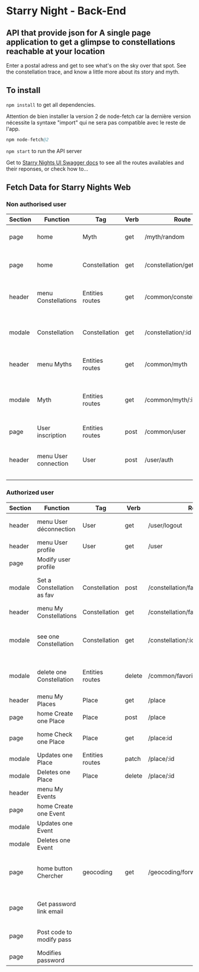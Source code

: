 # Starry Night - Back-End

## API that provide json for A single page application to get a glimpse to constellations reachable at your location

Enter a postal adress and get to see what's on the sky over that spot. See the constellation trace, and know a little more about its story and myth.

## To install

`npm install` to get all dependencies.

Attention de bien installer la version 2 de node-fetch car la dernière version nécessite la syntaxe "import" qui ne sera pas compatible avec le reste de l'app.

```s
npm node-fetch@2
```

`npm start` to run the API server

Get to [Starry Nights UI Swagger docs](http://localhost:3001/api-docs/) to see all the routes availables and their reponses, or check how to...

## Fetch Data for Starry Nights Web

### Non authorised user

| Section | Function             | Tag             | Verb | Route                      | Description                                                |
| ------- | -------------------- | --------------- | ---- | -------------------------- | ---------------------------------------------------------- |
| page    | home                 | Myth            | get  | /myth/random               | A random myth and its constellation                        |
| page    | home                 | Constellation   | get  | /constellation/getAllNames | All constellations names for the search bar                |
| header  | menu Constellations  | Entities routes | get  | /common/constellations     | All constellations with full details                       |
| modale  | Constellation        | Constellation   | get  | /constellation/:id         | A single constellation with full details and myth (if any) |
| header  | menu Myths           | Entities routes | get  | /common/myth               | All myths with full details                                |
| modale  | Myth                 | Entities routes | get  | /common/myth/:id           | A single myth with full details and related celestial body |
| page    | User inscription     | Entities routes | post | /common/user               | Create a new user                                          |
| header  | menu User connection | User            | post | /user/auth                 | Checks email and password to allow connection              |

### Authorized user

| Section | Function                   | Tag             | Verb   | Route                              | Description                                                |
| ------- | -------------------------- | --------------- | ------ | ---------------------------------- | ---------------------------------------------------------- |
| header  | menu User déconnection     | User            | get    | /user/logout                       | Manages the user logout flow                               |
| header  | menu User profile          | User            | get    | /user                              | Gets all user's details                                    |
| page    | Modify user profile        |                 |        |                                    | Updates user's details                                     |
| modale  | Set a Constellation as fav | Constellation   | post   | /constellation/fav                 | Adds one constellation as a user's favorite                |
| header  | menu My Constellations     | Constellation   | get    | /constellation/fav                 | Get all user's constellations                              |
| modale  | see one Constellation      | Constellation   | get    | /constellation/:id                 | A single constellation with full details and myth (if any) |
| modale  | delete one Constellation   | Entities routes | delete | /common/favorite_constellation/:id | Deletes one user's favorite constellation                  |
| header  | menu My Places             | Place           | get    | /place                             | Get all user's places                                      |
| page    | home Create one Place      | Place           | post   | /place                             | Creates one user's place                                   |
| page    | home Check one Place       | Place           | get    | /place:id                          | Get on the map one user's place                            |
| modale  | Updates one Place          | Entities routes | patch  | /place/:id                         | Updates one user's place                                   |
| modale  | Deletes one Place          | Place           | delete | /place/:id                         | Deletes one user's place                                   |
| header  | menu My Events             |                 |        |                                    | Get all user's events                                      |
| page    | home Create one Event      |                 |        |                                    | Creates one user's event                                   |
| modale  | Updates one Event          |                 |        |                                    | Updates one user's event                                   |
| modale  | Deletes one Event          |                 |        |                                    | Deletes one user's event                                   |
| page    | home button Chercher       | geocoding       | get    | /geocoding/forward                 | Retrieves an adrdess to return latitude and longitude      |
| page    | Get password link email    |                 |        |                                    | Checks user's email to send a link email                   |
| page    | Post code to modify pass   |                 |        |                                    | Checks code entered by user                                |
| page    | Modifies password          |                 |        |                                    | Post new password                                          |
